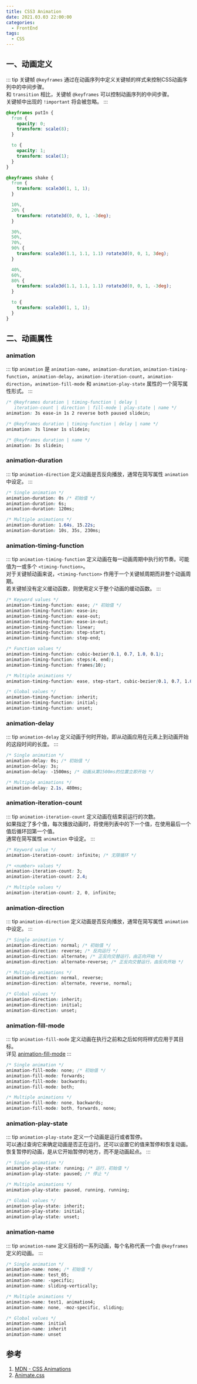 ```yaml
---
title: CSS3 Animation
date: 2021.03.03 22:00:00
categories:
  - FrontEnd
tags:
  - CSS
---
```


## 一、动画定义
::: tip
关键帧 `@keyframes` 通过在动画序列中定义关键帧的样式来控制CSS动画序列中的中间步骤。<br/>
和 `transition` 相比，关键帧 `@keyframes` 可以控制动画序列的中间步骤。<br/>
关键帧中出现的 `!important` 将会被忽略。
:::

```css
@keyframes putIn {
  from {
    opacity: 0;
    transform: scale(8);
  }

  to {
    opacity: 1;
    transform: scale(1);
  }
}

@keyframes shake {
  from {
    transform: scale3d(1, 1, 1);
  }

  10%,
  20% {
    transform: rotate3d(0, 0, 1, -3deg);
  }

  30%,
  50%,
  70%,
  90% {
    transform: scale3d(1.1, 1.1, 1.1) rotate3d(0, 0, 1, 3deg);
  }

  40%,
  60%,
  80% {
    transform: scale3d(1.1, 1.1, 1.1) rotate3d(0, 0, 1, -3deg);
  }

  to {
    transform: scale3d(1, 1, 1);
  }
}
```

## 二、动画属性

### animation

::: tip
`animation` 是 `animation-name`，`animation-duration`, `animation-timing-function`，`animation-delay`，`animation-iteration-count`，`animation-direction`，`animation-fill-mode` 和 `animation-play-state` 属性的一个简写属性形式。
:::

```css
/* @keyframes duration | timing-function | delay |
   iteration-count | direction | fill-mode | play-state | name */
animation: 3s ease-in 1s 2 reverse both paused slidein;

/* @keyframes duration | timing-function | delay | name */
animation: 3s linear 1s slidein;

/* @keyframes duration | name */
animation: 3s slidein;
```

### animation-duration

::: tip
`animation-direction` 定义动画是否反向播放，通常在简写属性 `animation` 中设定。
:::

```css
/* Single animation */
animation-duration: 0s /* 初始值 */
animation-duration: 6s;
animation-duration: 120ms;

/* Multiple animations */
animation-duration: 1.64s, 15.22s;
animation-duration: 10s, 35s, 230ms;
```

### animation-timing-function

::: tip
`animation-timing-function` 定义动画在每一动画周期中执行的节奏。可能值为一或多个 `<timing-function>`。<br/>
对于关键帧动画来说，`<timing-function>` 作用于一个关键帧周期而非整个动画周期。<br/>
若关键帧没有定义缓动函数，则使用定义于整个动画的缓动函数。
:::

```css
/* Keyword values */
animation-timing-function: ease; /* 初始值 */
animation-timing-function: ease-in;
animation-timing-function: ease-out;
animation-timing-function: ease-in-out;
animation-timing-function: linear;
animation-timing-function: step-start;
animation-timing-function: step-end;

/* Function values */
animation-timing-function: cubic-bezier(0.1, 0.7, 1.0, 0.1);
animation-timing-function: steps(4, end);
animation-timing-function: frames(10);

/* Multiple animations */
animation-timing-function: ease, step-start, cubic-bezier(0.1, 0.7, 1.0, 0.1);

/* Global values */
animation-timing-function: inherit;
animation-timing-function: initial;
animation-timing-function: unset;
```

### animation-delay

::: tip
`animation-delay` 定义动画于何时开始，即从动画应用在元素上到动画开始的这段时间的长度。
:::

```css
/* Single animation */
animation-delay: 0s; /* 初始值 */
animation-delay: 3s;
animation-delay: -1500ms; /* 动画从第1500ms的位置立即开始 */

/* Multiple animations */
animation-delay: 2.1s, 480ms;
```

### animation-iteration-count

::: tip
`animation-iteration-count` 定义动画在结束前运行的次数。<br/>
如果指定了多个值，每次播放动画时，将使用列表中的下一个值，在使用最后一个值后循环回第一个值。<br/>
通常在简写属性 `animation` 中设定。
:::

```css
/* Keyword value */
animation-iteration-count: infinite; /* 无限循环 */

/* <number> values */
animation-iteration-count: 3;
animation-iteration-count: 2.4;

/* Multiple values */
animation-iteration-count: 2, 0, infinite;
```

### animation-direction

::: tip
`animation-direction` 定义动画是否反向播放，通常在简写属性 `animation` 中设定。
:::

```css
/* Single animation */
animation-direction: normal; /* 初始值 */
animation-direction: reverse; /* 反向运行 */
animation-direction: alternate; /* 正反向交替运行，由正向开始 */
animation-direction: alternate-reverse; /* 正反向交替运行，由反向开始 */

/* Multiple animations */
animation-direction: normal, reverse;
animation-direction: alternate, reverse, normal;

/* Global values */
animation-direction: inherit;
animation-direction: initial;
animation-direction: unset;
```

### animation-fill-mode
::: tip
`animation-fill-mode` 定义动画在执行之前和之后如何将样式应用于其目标。<br/>
详见 [animation-fill-mode](https://developer.mozilla.org/zh-CN/docs/Web/CSS/animation-fill-mode)
:::

```css
/* Single animation */
animation-fill-mode: none; /* 初始值 */
animation-fill-mode: forwards;
animation-fill-mode: backwards;
animation-fill-mode: both;

/* Multiple animations */
animation-fill-mode: none, backwards;
animation-fill-mode: both, forwards, none;
```

### animation-play-state

::: tip
`animation-play-state` 定义一个动画是运行或者暂停。<br/>
可以通过查询它来确定动画是否正在运行。还可以设置它的值来暂停和恢复动画。<br/>
恢复暂停的动画，是从它开始暂停的地方，而不是动画起点。
:::
```css
/* Single animation */
animation-play-state: running; /* 运行，初始值 */
animation-play-state: paused; /* 停止 */

/* Multiple animations */
animation-play-state: paused, running, running;

/* Global values */
animation-play-state: inherit;
animation-play-state: initial;
animation-play-state: unset;
```

### animation-name
::: tip
`animation-name` 定义目标的一系列动画，每个名称代表一个由 `@keyframes` 定义的动画。
:::

```css
/* Single animation */
animation-name: none; /* 初始值 */
animation-name: test_05;
animation-name: -specific;
animation-name: sliding-vertically;

/* Multiple animations */
animation-name: test1, animation4;
animation-name: none, -moz-specific, sliding;

/* Global values */
animation-name: initial
animation-name: inherit
animation-name: unset
```

## 参考
1. [MDN - CSS Animations](https://developer.mozilla.org/zh-CN/docs/Web/CSS/CSS_Animations)
2. [Animate.css](https://animate.style/)